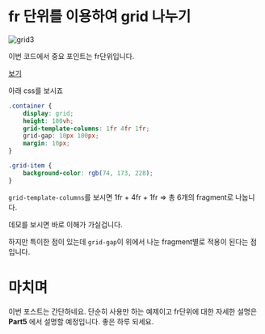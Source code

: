 # fr 단위를 이용하여 grid 나누기

![grid3](https://raw.githubusercontent.com/sonim1/css_grid_example/master/assets/grid3.PNG)

이번 코드에서 중요 포인트는 fr단위입니다.

[보기](https://rawgit.com/sonim1/css_grid_example/master/part3/index.html)

아래 css를 보시죠

```css
.container {
    display: grid;
    height: 100vh;
    grid-template-columns: 1fr 4fr 1fr;
    grid-gap: 10px 100px;
    margin: 10px;
}

.grid-item {
    background-color: rgb(74, 173, 228);
}
```
`grid-template-columns`를 보시면 1fr + 4fr + 1fr => 총 6개의 fragment로 나눕니다.

데모를 보시면 바로 이해가 가실겁니다.

하지만 특이한 점이 있는데 `grid-gap`이 위에서 나눈 fragment별로 적용이 된다는 점입니다.



# 마치며
이번 포스트는 간단하네요.
단순히 사용만 하는 예제이고 fr단위에 대한 자세한 설명은 **Part5** 에서 설명할 예정입니다.
좋은 하루 되세요.
